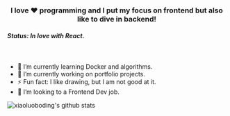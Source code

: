 
<h3 align="center"> I love ❤️ programming and I put my focus on frontend but also like to dive in backend!</h3>
<h5>Status: In love with React.</h5>
<br />
<ul>
    <li>🌱 I’m currently learning Docker and algorithms.</li>
    <li>🔭 I’m currently working on portfolio projects. </li>
    <li>⚡ Fun fact: I like drawing, but I am not good at it. 
    <li>👯 I’m looking to a Frontend Dev job.</li>
</ul>


![xiaoluoboding's github stats](https://github-readme-stats.vercel.app/api?username=dnisdv&show_icons=true&theme=dracula)
